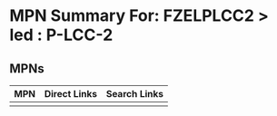 



# MPN Summary For: FZELPLCC2 > led : P-LCC-2

## MPNs
  

|MPN|Direct Links|Search Links|
| :--- | :--- | :--- |
||||
